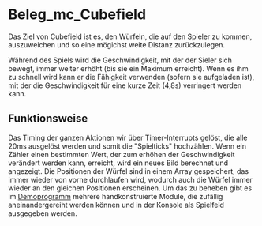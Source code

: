 # Beleg_mc_Cubefield

Das Ziel von Cubefield ist es, den Würfeln, die auf den Spieler zu kommen, auszuweichen und so eine mögichst weite Distanz zurückzulegen.

Während des Spiels wird die Geschwindigkeit, mit der der Sieler sich bewegt, immer weiter erhöht (bis sie ein Maximum erreicht). Wenn es ihm zu schnell wird kann er die Fähigkeit verwenden (sofern sie aufgeladen ist), mit der die Geschwindigkeit für eine kurze Zeit (4,8s) verringert werden kann.

## Funktionsweise
Das Timing der ganzen Aktionen wir über Timer-Interrupts gelöst, die alle 20ms ausgelöst werden und somit die "Spielticks" hochzählen. Wenn ein Zähler einen bestimmten Wert, der zum erhöhen der Geschwindigkeit verändert werden kann, erreicht, wird ein neues Bild berechnet und angezeigt. Die Positionen der Würfel sind in einem Array gespeichert, das immer wieder von vorne durchlaufen wird, wodurch auch die Würfel immer wieder an den gleichen Positionen erscheinen. Um das zu beheben gibt es im [Demoprogramm](src/random_modules_demo.c) mehrere handkonstruierte Module, die zufällig aneinandergereiht werden können und in der Konsole als Spielfeld ausgegeben werden.

